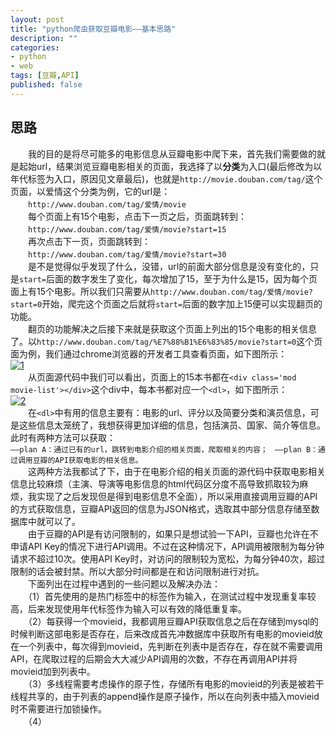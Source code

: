 ```yaml
---
layout: post
title: "python爬虫获取豆瓣电影——基本思路"
description: ""
categories: 
- python
- web
tags: [豆瓣,API]
published: false
---
```


## 思路
　　我的目的是将尽可能多的电影信息从豆瓣电影中爬下来，首先我们需要做的就是起始url，结果浏览豆瓣电影相关的页面，我选择了以**分类**为入口(最后修改为以年代标签为入口，原因见文章最后)，也就是`http://movie.douban.com/tag/`这个页面，以爱情这个分类为例，它的url是：  
　　`http://www.douban.com/tag/爱情/movie`  
　　每个页面上有15个电影，点击下一页之后，页面跳转到：   
　　`http://www.douban.com/tag/爱情/movie?start=15`  
　　再次点击下一页，页面跳转到：    
　　`http://www.douban.com/tag/爱情/movie?start=30`  
　　是不是觉得似乎发现了什么，没错，url的前面大部分信息是没有变化的，只是`start=`后面的数字发生了变化，每次增加了15，至于为什么是15，因为每个页面上有15个电影。所以我们只需要从`http://www.douban.com/tag/爱情/movie?start=0`开始，爬完这个页面之后就将`start=`后面的数字加上15便可以实现翻页的功能。   
　　翻页的功能解决之后接下来就是获取这个页面上列出的15个电影的相关信息了。以`http://www.douban.com/tag/%E7%88%B1%E6%83%85/movie?start=0`这个页面为例，我们通过chrome浏览器的开发者工具查看页面，如下图所示：  
[![1](http://7fv9jl.com1.z0.glb.clouddn.com/2015-05-10-get-douban-movie-2-1.jpg)](http://7fv9jl.com1.z0.glb.clouddn.com/2015-05-10-get-douban-movie-2-1.jpg)     
　　从页面源代码中我们可以看出，页面上的15本书都在`<div class='mod movie-list'></div>`这个div中，每本书都对应一个`<dl>`，如下图所示：  
[![2](http://7fv9jl.com1.z0.glb.clouddn.com/2015-05-10-get-douban-movie-2-2.jpg)](http://7fv9jl.com1.z0.glb.clouddn.com/2015-05-10-get-douban-movie-2-2.jpg)    
　　在`<dl>`中有用的信息主要有：电影的url、评分以及简要分类和演员信息，可是这些信息太笼统了，我想获得更加详细的信息，包括演员、国家、简介等信息。此时有两种方法可以获取：  
`——plan A：通过已有的url，跳转到电影介绍的相关页面，爬取相关的内容； ` 
`——plan B：通过调用豆瓣的API获取电影的相关信息。`   
　　这两种方法我都试了下，由于在电影介绍的相关页面的源代码中获取电影相关信息比较麻烦（主演、导演等电影信息的html代码区分度不高导致抓取较为麻烦，我实现了之后发现但是得到电影信息不全面），所以采用直接调用豆瓣的API的方式获取信息，豆瓣API返回的信息为JSON格式，选取其中部分信息存储至数据库中就可以了。  
　　由于豆瓣的API是有访问限制的，如果只是想试验一下API，豆瓣也允许在不申请API Key的情况下进行API调用。不过在这种情况下，API调用被限制为每分钟请求不超过10次。使用API Key时，对访问的限制较为宽松，为每分钟40次，超过限制的话会被封禁。所以大部分时间都是在和访问限制进行对抗。  
　　下面列出在过程中遇到的一些问题以及解决办法：  
　　（1）首先使用的是热门标签中的标签作为输入，在测试过程中发现重复率较高，后来发现使用年代标签作为输入可以有效的降低重复率。  
　　（2）每获得一个movieid，我都调用豆瓣API获取信息之后在存储到mysql的时候判断这部电影是否存在，后来改成首先冲数据库中获取所有电影的movieid放在一个列表中，每次得到movieid，先判断在列表中是否存在，存在就不需要调用API，在爬取过程的后期会大大减少API调用的次数，不存在再调用API并将movieid加到列表中。  
　　（3）多线程需要考虑操作的原子性，存储所有电影的movieid的列表是被若干线程共享的，由于列表的append操作是原子操作，所以在向列表中插入movieid时不需要进行加锁操作。  
　　（4）
　　 